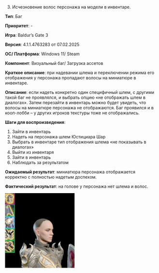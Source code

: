 3. Исчезновение волос персонажа на модели в инвентаре.

**Тип**: Баг

**Приоритет**: -

**Игра**: Baldur’s Gate 3

**Версия**: 4.1.1.4763283 от 07.02.2025

**OC/ Платформа**: Windows 11/ Steam

**Компонент**: Визуальный баг/ Загрузка ассетов

**Краткое описание**: при надевании шлема и переключении режима его отображения у персонажа пропадают волосы на миниатюре в инвентаре. 

**Описание**: если надеть конкретно один специфичный шлем, с другими такой баг не проявлялся, и выбрать опцию «не отображать шлем в диалогах». Затем перезайти в инвентарь можно будет увидеть, что волосы на миниатюре персонажа не отображаются. Баг проявился и в кооп-лобби – у других игроков текстуры тоже не отображались. 

**Шаги для воспроизведения**:
1. Зайти в инвентарь
2. Надеть на персонажа шлем Юстициара Шар
3. Выбрать в инвентаре тип отображения шлема «не показывать в диалогах»
4. Выйти из инвентаря 
5. Зайти в инвентарь 
6. Наблюдать за результатом

**Ожидаемый результат**: миниатюра персонажа отображается корректно с полностью надетым доспехом.

**Фактический результат**: на голове у персонажа нет шлема и волос.

![Изображение к багу](./screenshots/bug3.png)
